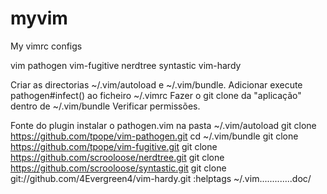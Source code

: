 # myvim
My vimrc configs

vim pathogen
vim-fugitive
nerdtree
syntastic
vim-hardy


Criar as directorias ~/.vim/autoload e ~/.vim/bundle.
Adicionar execute pathogen#infect() ao ficheiro ~/.vimrc
Fazer o git clone da "aplicação" dentro de ~/.vim/bundle
Verificar permissões.


Fonte do plugin
instalar o pathogen.vim na pasta ~/.vim/autoload
git clone https://github.com/tpope/vim-pathogen.git
cd ~/.vim/bundle
git clone https://github.com/tpope/vim-fugitive.git
git clone https://github.com/scrooloose/nerdtree.git
git clone https://github.com/scrooloose/syntastic.git
git clone git://github.com/4Evergreen4/vim-hardy.git
:helptags ~/.vim.............doc/
